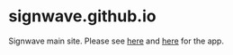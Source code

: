 signwave.github.io
==================

Signwave main site. Please see [here](http://github.com/signwave/signwave) and [here](http://signwave.github.io/signwave) for the app.
